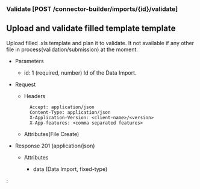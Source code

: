 ### Validate [POST /connector-builder/imports/{id}/validate]

## Upload and validate filled template template
Upload filled .xls template and plan it to validate. It not available if any other file in process(validation/submission) at the moment.  

+ Parameters
    + id: 1 (required, number) 
        Id of the Data Import.

+ Request
    + Headers

            Accept: application/json
            Content-Type: application/json
            X-Application-Version: <client-name>/<version>
            X-App-features: <comma separated features>
          
    + Attributes(File Create)

+ Response 201 (application/json)

    + Attributes
        
        + data (Data Import, fixed-type)

:[](../../error_responses.md)
